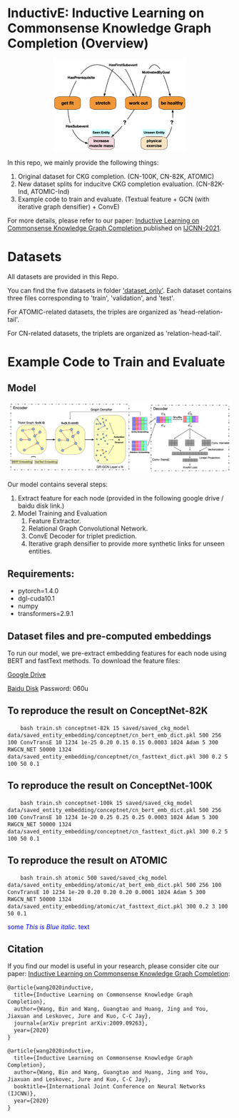# InductivE: Inductive Learning on Commonsense Knowledge Graph Completion (Overview)

<p align="center">
<img src="img/1.png" alt="img/1.png" class="center" width="300">
</p>

In this repo, we mainly provide the following things:
1. Original dataset for CKG completion. (CN-100K, CN-82K, ATOMIC)
2. New dataset splits for inducitve CKG completion evaluation. (CN-82K-Ind, ATOMIC-Ind)
3. Example code to train and evaluate. (Textual feature + GCN (with iterative graph densifier) + ConvE)

For more details, please refer to our paper: [Inductive Learning on Commonsense Knowledge Graph Completion ](https://arxiv.org/pdf/2009.09263.pdf) published on [IJCNN-2021](https://www.ijcnn.org/).

# Datasets

All datasets are provided in this Repo. 

You can find the five datasets in folder ['dataset_only'](./dataset_only). Each dataset contains three files corresponding to 'train', 'validation', and 'test'.

For ATOMIC-related datasets, the triples are organized as 'head-relation-tail'.

For CN-related datasets, the triplets are organized as 'relation-head-tail'. 

# Example Code to Train and Evaluate

## Model

<p align="center">
<img src="img/2.png" alt="img/2.png" class="center" width="900">
</p>

Our model contains several steps:
1. Extract feature for each node (provided in the following google drive / baidu disk link.)
2. Model Training and Evaluation 
   1. Feature Extractor.
   2. Relational Graph Convolutional Network.
   3. ConvE Decoder for triplet prediction.
   4. Iterative graph densifier to provide more synthetic links for unseen entities.

## Requirements:
- pytorch=1.4.0
- dgl-cuda10.1
- numpy
- transformers=2.9.1

## Dataset files and pre-computed embeddings

To run our model, we pre-extract embedding features for each node using BERT and fastText methods. To download the feature files:

[Google Drive](https://drive.google.com/drive/folders/1OSKWcv7hmA1oOwcYm4BTKJHX5Zw8OxTF?usp=sharing)

[Baidu Disk](https://pan.baidu.com/s/1LYG0yYpQte42onGNN8AfWw) Password: 060u


## To reproduce the result on ConceptNet-82K

```
    bash train.sh conceptnet-82k 15 saved/saved_ckg_model data/saved_entity_embedding/conceptnet/cn_bert_emb_dict.pkl 500 256 100 ConvTransE 10 1234 1e-25 0.20 0.15 0.15 0.0003 1024 Adam 5 300 RWGCN_NET 50000 1324 data/saved_entity_embedding/conceptnet/cn_fasttext_dict.pkl 300 0.2 5 100 50 0.1
```

## To reproduce the result on ConceptNet-100K

```
    bash train.sh conceptnet-100k 15 saved/saved_ckg_model data/saved_entity_embedding/conceptnet/cn_bert_emb_dict.pkl 500 256 100 ConvTransE 10 1234 1e-20 0.25 0.25 0.25 0.0003 1024 Adam 5 300 RWGCN_NET 50000 1324 data/saved_entity_embedding/conceptnet/cn_fasttext_dict.pkl 300 0.2 5 100 50 0.1
```

## To reproduce the result on ATOMIC

```
    bash train.sh atomic 500 saved/saved_ckg_model data/saved_entity_embedding/atomic/at_bert_emb_dict.pkl 500 256 100 ConvTransE 10 1234 1e-20 0.20 0.20 0.20 0.0001 1024 Adam 5 300 RWGCN_NET 50000 1324 data/saved_entity_embedding/atomic/at_fasttext_dict.pkl 300 0.2 3 100 50 0.1
```

<span style="color:blue">some *This is Blue italic.* text</span>


## Citation

If you find our model is useful in your research, please consider cite our paper: [Inductive Learning on Commonsense Knowledge Graph Completion](https://arxiv.org/pdf/2009.09263.pdf):

```
@article{wang2020inductive,
  title={Inductive Learning on Commonsense Knowledge Graph Completion},
  author={Wang, Bin and Wang, Guangtao and Huang, Jing and You, Jiaxuan and Leskovec, Jure and Kuo, C-C Jay},
  journal={arXiv preprint arXiv:2009.09263},
  year={2020}
}
```

```
@article{wang2020inductive,
  title={Inductive Learning on Commonsense Knowledge Graph Completion},
  author={Wang, Bin and Wang, Guangtao and Huang, Jing and You, Jiaxuan and Leskovec, Jure and Kuo, C-C Jay},
  booktitle={International Joint Conference on Neural Networks (IJCNN)},
  year={2020}
}
```
